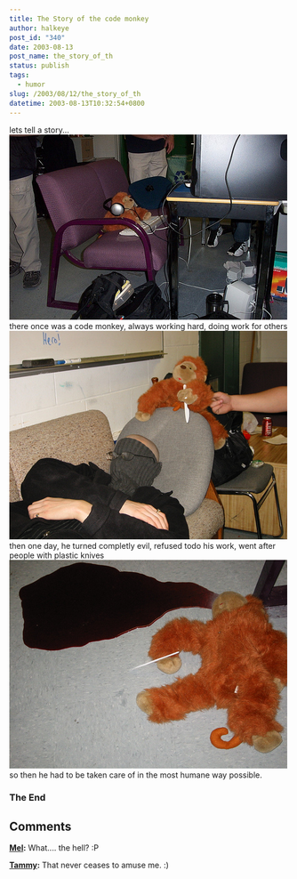 ```yaml
---
title: The Story of the code monkey
author: halkeye
post_id: "340"
date: 2003-08-13
post_name: the_story_of_th
status: publish
tags:
  - humor
slug: /2003/08/12/the_story_of_th
datetime: 2003-08-13T10:32:54+0800
---
```


lets tell a story...
![](4202463656_140e4aa651.jpg)
there once was a code monkey,
always working hard, doing work for others
![](4202464026_2bc3ee4381.jpg)
then one day, he turned completly evil,
refused todo his work, went after people with plastic knives
![](4201706163_1b67517208.jpg)
so then he had to be taken care of in the most humane way possible.


### The End

## Comments

**[Mel](#66 "2003-08-14 13:57:09"):** What.... the hell? :P

**[Tammy](#67 "2003-08-16 01:35:53"):** That never ceases to amuse me. :)

